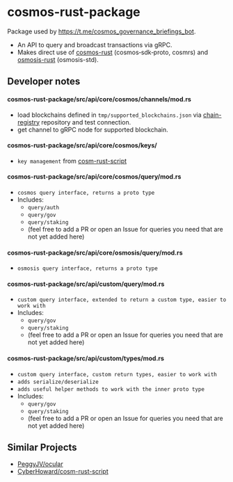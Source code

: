 # cosmos-rust-package
Package used by https://t.me/cosmos_governance_briefings_bot.

- An API to query and broadcast transactions via gRPC.
- Makes direct use of [cosmos-rust](https://github.com/cosmos/cosmos-rust) (cosmos‑sdk‑proto, cosmrs) and [osmosis-rust](https://github.com/osmosis-labs/osmosis-rust) (osmosis-std).

## Developer notes

#### cosmos-rust-package/src/api/core/cosmos/channels/mod.rs 

- load blockchains defined in `tmp/supported_blockchains.json` via [chain-registry](https://github.com/cosmos/chain-registry) repository and test connection.
- get channel to gRPC node for supported blockchain. 

#### cosmos-rust-package/src/api/core/cosmos/keys/
- `key management` from [cosm-rust-script](https://github.com/CyberHoward/cosm-rust-script)

#### cosmos-rust-package/src/api/core/cosmos/query/mod.rs 
- `cosmos query interface, returns a proto type`    
- Includes:
  - `query/auth`
  - `query/gov`
  - `query/staking`
  - (feel free to add a PR or open an Issue for queries you need that are not yet added here)

#### cosmos-rust-package/src/api/core/osmosis/query/mod.rs 
- `osmosis query interface, returns a proto type`

#### cosmos-rust-package/src/api/custom/query/mod.rs 
- `custom query interface, extended to return a custom type, easier to work with`
- Includes: 
  - `query/gov`
  - `query/staking`
  - (feel free to add a PR or open an Issue for queries you need that are not yet added here)


#### cosmos-rust-package/src/api/custom/types/mod.rs 
- `custom query interface, custom return types, easier to work with`
- `adds serialize/deserialize`
- `adds useful helper methods to work with the inner proto type`
- Includes: 
  - `query/gov`
  - `query/staking`
  - (feel free to add a PR or open an Issue for queries you need that are not yet added here)

## Similar Projects

- <a href="https://github.com/PeggyJV/ocular">PeggyJV/ocular</a>
- <a href="https://github.com/CyberHoward/cosm-rust-script">CyberHoward/cosm-rust-script</a> 
